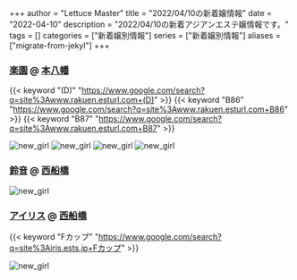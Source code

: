 +++
author = "Lettuce Master"
title = "2022/04/10の新着嬢情報"
date = "2022-04-10"
description = "2022/04/10の新着アジアンエステ嬢情報です。"
tags = []
categories = ["新着嬢別情報"]
series = ["新着嬢別情報"]
aliases = ["migrate-from-jekyl"]
+++
### [楽園](http://www.rakuen.esturl.com/) @ [本八幡](/post/motoyawata)
{{< keyword "(D)" "https://www.google.com/search?q=site%3Awww.rakuen.esturl.com+(D)" >}} {{< keyword "B86" "https://www.google.com/search?q=site%3Awww.rakuen.esturl.com+B86" >}} {{< keyword "B87" "https://www.google.com/search?q=site%3Awww.rakuen.esturl.com+B87" >}} 

![new_girl](https://i.imgur.com/DxRmQ98.jpeg)
![new_girl](https://i.imgur.com/jcpCgAW.jpeg)
![new_girl](https://i.imgur.com/qudWTyb.jpeg)
![new_girl](https://i.imgur.com/jwc14gG.jpeg)
### [鈴音](http://es-suzune.com/) @ [西船橋](/post/nishifunabashi)


![new_girl](https://i.imgur.com/lsdyKiN.jpeg)
### [アイリス](https://iris.ests.jp/) @ [西船橋](/post/nishifunabashi)
{{< keyword "Fカップ" "https://www.google.com/search?q=site%3Airis.ests.jp+Fカップ" >}} 

![new_girl](https://iris.ests.jp/photos/sites/58/2022/04/2022040417124452-302x450.jpeg_302X450.jpeg)
